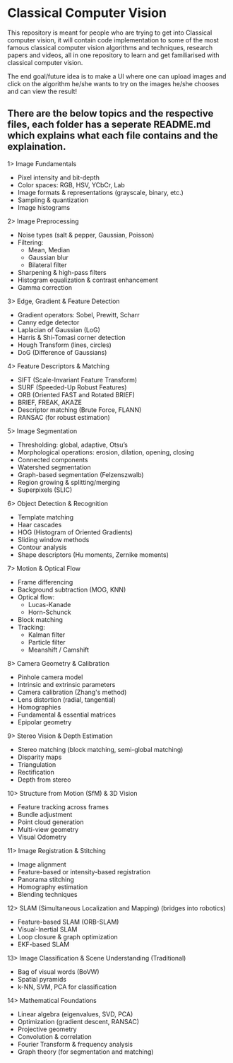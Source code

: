 # Classical Computer Vision
This repository is meant for people who are trying to get into Classical computer vision, it will contain code implementation to some of the most famous classical computer vision algorithms and techniques, research papers and videos, all in one repository to learn and get familiarised with classical computer vision.

The end goal/future idea is to make a UI where one can upload images and click on the algorithm he/she wants to try on the images he/she chooses and can view the result!

## There are the below topics and the respective files, each folder has a seperate README.md which explains what each file contains and the explaination.

1> Image Fundamentals
- Pixel intensity and bit-depth
- Color spaces: RGB, HSV, YCbCr, Lab
- Image formats & representations (grayscale, binary, etc.)
- Sampling & quantization
- Image histograms

2> Image Preprocessing
- Noise types (salt & pepper, Gaussian, Poisson)
- Filtering:
    - Mean, Median
    - Gaussian blur
    - Bilateral filter
- Sharpening & high-pass filters
- Histogram equalization & contrast enhancement
- Gamma correction

3> Edge, Gradient & Feature Detection
- Gradient operators: Sobel, Prewitt, Scharr
- Canny edge detector
- Laplacian of Gaussian (LoG)
- Harris & Shi-Tomasi corner detection
- Hough Transform (lines, circles)
- DoG (Difference of Gaussians)

4> Feature Descriptors & Matching
- SIFT (Scale-Invariant Feature Transform)
- SURF (Speeded-Up Robust Features)
- ORB (Oriented FAST and Rotated BRIEF)
- BRIEF, FREAK, AKAZE
- Descriptor matching (Brute Force, FLANN)
- RANSAC (for robust estimation)

5> Image Segmentation
- Thresholding: global, adaptive, Otsu’s
- Morphological operations: erosion, dilation, opening, closing
- Connected components
- Watershed segmentation
- Graph-based segmentation (Felzenszwalb)
- Region growing & splitting/merging
- Superpixels (SLIC)

6> Object Detection & Recognition
- Template matching
- Haar cascades
- HOG (Histogram of Oriented Gradients)
- Sliding window methods
- Contour analysis
- Shape descriptors (Hu moments, Zernike moments)

7> Motion & Optical Flow
- Frame differencing
- Background subtraction (MOG, KNN)
- Optical flow:
    - Lucas-Kanade
    - Horn-Schunck
- Block matching
- Tracking:
    - Kalman filter
    - Particle filter
    - Meanshift / Camshift

8> Camera Geometry & Calibration
- Pinhole camera model
- Intrinsic and extrinsic parameters
- Camera calibration (Zhang's method)
- Lens distortion (radial, tangential)
- Homographies
- Fundamental & essential matrices
- Epipolar geometry

9> Stereo Vision & Depth Estimation
- Stereo matching (block matching, semi-global matching)
- Disparity maps
- Triangulation
- Rectification
- Depth from stereo

10> Structure from Motion (SfM) & 3D Vision
- Feature tracking across frames
- Bundle adjustment
- Point cloud generation
- Multi-view geometry
- Visual Odometry

11> Image Registration & Stitching
- Image alignment
- Feature-based or intensity-based registration
- Panorama stitching
- Homography estimation
- Blending techniques

12> SLAM (Simultaneous Localization and Mapping) (bridges into robotics)
- Feature-based SLAM (ORB-SLAM)
- Visual-Inertial SLAM
- Loop closure & graph optimization
- EKF-based SLAM

13> Image Classification & Scene Understanding (Traditional)
- Bag of visual words (BoVW)
- Spatial pyramids
- k-NN, SVM, PCA for classification

14> Mathematical Foundations
- Linear algebra (eigenvalues, SVD, PCA)
- Optimization (gradient descent, RANSAC)
- Projective geometry
- Convolution & correlation
- Fourier Transform & frequency analysis
- Graph theory (for segmentation and matching)

